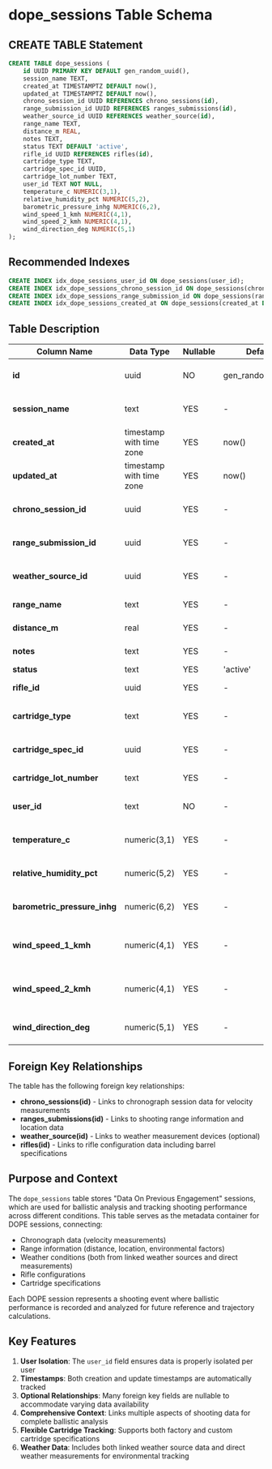 # dope_sessions Table Schema

## CREATE TABLE Statement

```sql
CREATE TABLE dope_sessions (
    id UUID PRIMARY KEY DEFAULT gen_random_uuid(),
    session_name TEXT,
    created_at TIMESTAMPTZ DEFAULT now(),
    updated_at TIMESTAMPTZ DEFAULT now(),
    chrono_session_id UUID REFERENCES chrono_sessions(id),
    range_submission_id UUID REFERENCES ranges_submissions(id),
    weather_source_id UUID REFERENCES weather_source(id),
    range_name TEXT,
    distance_m REAL,
    notes TEXT,
    status TEXT DEFAULT 'active',
    rifle_id UUID REFERENCES rifles(id),
    cartridge_type TEXT,
    cartridge_spec_id UUID,
    cartridge_lot_number TEXT,
    user_id TEXT NOT NULL,
    temperature_c NUMERIC(3,1),
    relative_humidity_pct NUMERIC(5,2),
    barometric_pressure_inhg NUMERIC(6,2),
    wind_speed_1_kmh NUMERIC(4,1),
    wind_speed_2_kmh NUMERIC(4,1),
    wind_direction_deg NUMERIC(5,1)
);
```

## Recommended Indexes

```sql
CREATE INDEX idx_dope_sessions_user_id ON dope_sessions(user_id);
CREATE INDEX idx_dope_sessions_chrono_session_id ON dope_sessions(chrono_session_id);
CREATE INDEX idx_dope_sessions_range_submission_id ON dope_sessions(range_submission_id);
CREATE INDEX idx_dope_sessions_created_at ON dope_sessions(created_at DESC);
```

## Table Description

| Column Name                  | Data Type                | Nullable | Default           | Description                                           |
|------------------------------|--------------------------|----------|-------------------|-------------------------------------------------------|
| **id**                       | uuid                     | NO       | gen_random_uuid() | Primary key, auto-generated unique identifier         |
| **session_name**             | text                     | YES      | -                 | Descriptive name for the DOPE session                 |
| **created_at**               | timestamp with time zone | YES      | now()             | Record creation timestamp                             |
| **updated_at**               | timestamp with time zone | YES      | now()             | Last modification timestamp                           |
| **chrono_session_id**        | uuid                     | YES      | -                 | Foreign key to chrono_sessions table                  |
| **range_submission_id**      | uuid                     | YES      | -                 | Foreign key to ranges_submissions table               |
| **weather_source_id**        | uuid                     | YES      | -                 | Foreign key to weather_source table                   |
| **range_name**               | text                     | YES      | -                 | Name of the shooting range                            |
| **distance_m**               | real                     | YES      | -                 | Target distance in meters                             |
| **notes**                    | text                     | YES      | -                 | Session notes and observations                        |
| **status**                   | text                     | YES      | 'active'          | Session status                                        |
| **rifle_id**                 | uuid                     | YES      | -                 | Foreign key to rifles table                           |
| **cartridge_type**           | text                     | YES      | -                 | Type of cartridge ('factory' or 'custom')             |
| **cartridge_spec_id**        | uuid                     | YES      | -                 | Reference to cartridge specification                  |
| **cartridge_lot_number**     | text                     | YES      | -                 | Cartridge lot identifier                              |
| **user_id**                  | text                     | NO       | -                 | Auth0 user identifier for data isolation              |
| **temperature_c**            | numeric(3,1)             | YES      | -                 | Temperature in Celsius with 1 decimal place           |
| **relative_humidity_pct**    | numeric(5,2)             | YES      | -                 | Relative humidity percentage with 2 decimal places    |
| **barometric_pressure_inhg** | numeric(6,2)             | YES      | -                 | Barometric pressure in inHg with 2 decimal places     |
| **wind_speed_1_kmh**         | numeric(4,1)             | YES      | -                 | Wind speed measurement 1 in km/h with 1 decimal place |
| **wind_speed_2_kmh**         | numeric(4,1)             | YES      | -                 | Wind speed measurement 2 in km/h with 1 decimal place |
| **wind_direction_deg**       | numeric(5,1)             | YES      | -                 | Wind direction in degrees with 1 decimal place        |

## Foreign Key Relationships

The table has the following foreign key relationships:

- **chrono_sessions(id)** - Links to chronograph session data for velocity measurements
- **ranges_submissions(id)** - Links to shooting range information and location data
- **weather_source(id)** - Links to weather measurement devices (optional)
- **rifles(id)** - Links to rifle configuration data including barrel specifications

## Purpose and Context

The `dope_sessions` table stores "Data On Previous Engagement" sessions, which are used for ballistic analysis and tracking shooting performance across different conditions. This table serves as the metadata container for DOPE sessions, connecting:

- Chronograph data (velocity measurements)
- Range information (distance, location, environmental factors)
- Weather conditions (both from linked weather sources and direct measurements)
- Rifle configurations
- Cartridge specifications

Each DOPE session represents a shooting event where ballistic performance is recorded and analyzed for future reference and trajectory calculations.

## Key Features

1. **User Isolation**: The `user_id` field ensures data is properly isolated per user
2. **Timestamps**: Both creation and update timestamps are automatically tracked
3. **Optional Relationships**: Many foreign key fields are nullable to accommodate varying data availability
4. **Comprehensive Context**: Links multiple aspects of shooting data for complete ballistic analysis
5. **Flexible Cartridge Tracking**: Supports both factory and custom cartridge specifications
6. **Weather Data**: Includes both linked weather source data and direct weather measurements for environmental tracking
